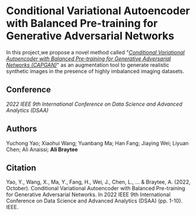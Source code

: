 # **Conditional Variational Autoencoder with Balanced Pre-training for Generative Adversarial Networks**

In this project,we propose a novel method called "[*Conditional Variational Autoencoder with Balanced Pre-training for Generative Adversarial Networks (CAPGAN)*](https://ieeexplore.ieee.org/abstract/document/10032367)" as an augmentation tool to generate realistic synthetic images in the presence of highly imbalanced imaging datasets.


## Conference

*2022 IEEE 9th International Conference on Data Science and Advanced Analytics (DSAA)*

## Authors

Yuchong Yao; Xiaohui Wang; Yuanbang Ma; Han Fang; Jiaying Wei; Liyuan Chen; Ali Anaissi; **Ali Braytee**

## Citation

Yao, Y., Wang, X., Ma, Y., Fang, H., Wei, J., Chen, L., ... & Braytee, A. (2022, October). Conditional Variational Autoencoder with Balanced Pre-training for Generative Adversarial Networks. In 2022 IEEE 9th International Conference on Data Science and Advanced Analytics (DSAA) (pp. 1-10). IEEE.
